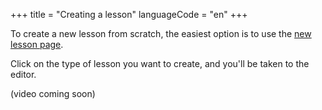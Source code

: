 +++
title = "Creating a lesson"
languageCode = "en"
+++

To create a new lesson from scratch, the easiest option is to use the
[new lesson page](/new).

Click on the type of lesson you want to create, and you'll be taken to
the editor.

(video coming soon)
